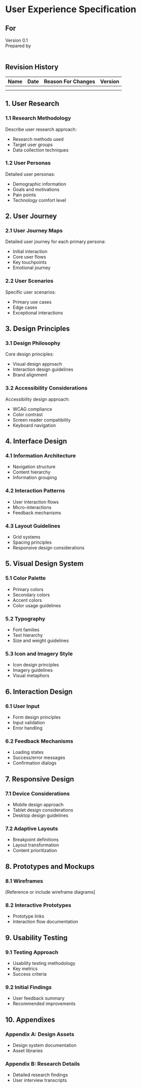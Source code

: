 # User Experience Specification
## For <project name>

Version 0.1  
Prepared by <author>  
<organization>  
<date created>  

## Revision History
| Name | Date    | Reason For Changes  | Version   |
| ---- | ------- | ------------------- | --------- |
|      |         |                     |           |
|      |         |                     |           |

## 1. User Research
### 1.1 Research Methodology
Describe user research approach:
- Research methods used
- Target user groups
- Data collection techniques

### 1.2 User Personas
Detailed user personas:
- Demographic information
- Goals and motivations
- Pain points
- Technology comfort level

## 2. User Journey
### 2.1 User Journey Maps
Detailed user journey for each primary persona:
- Initial interaction
- Core user flows
- Key touchpoints
- Emotional journey

### 2.2 User Scenarios
Specific user scenarios:
- Primary use cases
- Edge cases
- Exceptional interactions

## 3. Design Principles
### 3.1 Design Philosophy
Core design principles:
- Visual design approach
- Interaction design guidelines
- Brand alignment

### 3.2 Accessibility Considerations
Accessibility design approach:
- WCAG compliance
- Color contrast
- Screen reader compatibility
- Keyboard navigation

## 4. Interface Design
### 4.1 Information Architecture
- Navigation structure
- Content hierarchy
- Information grouping

### 4.2 Interaction Patterns
- User interaction flows
- Micro-interactions
- Feedback mechanisms

### 4.3 Layout Guidelines
- Grid systems
- Spacing principles
- Responsive design considerations

## 5. Visual Design System
### 5.1 Color Palette
- Primary colors
- Secondary colors
- Accent colors
- Color usage guidelines

### 5.2 Typography
- Font families
- Text hierarchy
- Size and weight guidelines

### 5.3 Icon and Imagery Style
- Icon design principles
- Imagery guidelines
- Visual metaphors

## 6. Interaction Design
### 6.1 User Input
- Form design principles
- Input validation
- Error handling

### 6.2 Feedback Mechanisms
- Loading states
- Success/error messages
- Confirmation dialogs

## 7. Responsive Design
### 7.1 Device Considerations
- Mobile design approach
- Tablet design considerations
- Desktop design guidelines

### 7.2 Adaptive Layouts
- Breakpoint definitions
- Layout transformation
- Content prioritization

## 8. Prototypes and Mockups
### 8.1 Wireframes
[Reference or include wireframe diagrams]

### 8.2 Interactive Prototypes
- Prototype links
- Interaction flow documentation

## 9. Usability Testing
### 9.1 Testing Approach
- Usability testing methodology
- Key metrics
- Success criteria

### 9.2 Initial Findings
- User feedback summary
- Recommended improvements

## 10. Appendixes
### Appendix A: Design Assets
- Design system documentation
- Asset libraries

### Appendix B: Research Details
- Detailed research findings
- User interview transcripts

